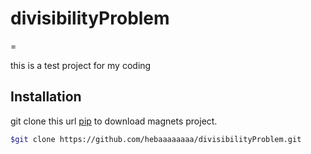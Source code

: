# divisibilityProblem
=


this is a test project for my coding

## Installation

git clone this url [pip](https://github.com/hebaaaaaaaa/divisibilityProblem.git) to download magnets project.

```bash
$git clone https://github.com/hebaaaaaaaa/divisibilityProblem.git
```
